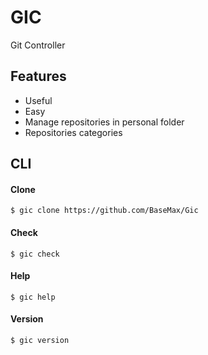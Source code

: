 # GIC
Git Controller

## Features 
  - Useful
  - Easy
  - Manage repositories in personal folder
  - Repositories categories

## CLI

#### Clone
`$ gic clone https://github.com/BaseMax/Gic`
#### Check
`$ gic check`
#### Help
`$ gic help`
#### Version
`$ gic version`
